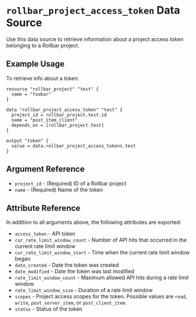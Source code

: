 `rollbar_project_access_token` Data Source
===========================================

Use this data source to retrieve information about a project access token
belonging to a Rollbar project.


Example Usage
-------------

To retrieve info about a token:

```hcl
resource "rollbar_project" "test" {
  name = "foobar"
}

data "rollbar_project_access_token" "test" {
  project_id = rollbar_project.test.id
  name = "post_item_client"
  depends_on = [rollbar_project.test]
}

output "token" {
  value = data.rollbar_project_access_tokens.test
}
```

Argument Reference
------------------

* `project_id` - (Required) ID of a Rollbar project
* `name` - (Required) Name of the token


Attribute Reference
-------------------

In addition to all arguments above, the following attributes are exported:

* `access_token` - API token
* `cur_rate_limit_window_count` - Number of API hits that occurred in the
  current rate limit window
* `cur_rate_limit_window_start` - Time when the current rate limit window began
* `date_created` - Date the token was created
* `date_modified` - Date the token was last modified
* `rate_limit_window_count` - Maximum allowed API hits during a rate limit
  window
* `rate_limit_window_size` - Duration of a rate limit window
* `scopes` - Project access scopes for the token.  Possible values are `read`,
  `write`, `post_server_item`, or `post_client_item`.
* `status` - Status of the token
